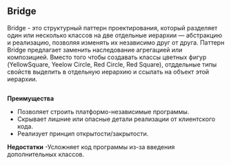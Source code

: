 ## Bridge

Bridge - это структурный паттерн проектирования, который разделяет один или несколько классов на две отдельные иерархии — абстракцию и реализацию, позволяя изменять их независимо друг от друга. Паттерн Bridge предлагает заменить наследование агрегацией или композицией. Вместо того чтобы создавать классы цветных фигур (YellowSquare, Yeelow Circle, Red Circle, Red Square), отддельные типы свойств выделить в отдельную иерархию и ссылать на объект этой иерархии.

```csarp
```

**Преимущества**
- Позволяет строить платформо-независимые программы.
- Скрывает лишние или опасные детали реализации от клиентского кода.
- Реализует принцип открытости/закрытости.

**Недостатки**
-Усложняет код программы из-за введения дополнительных классов.
